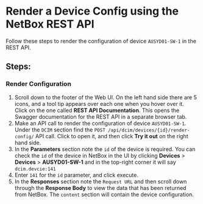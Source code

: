 # Render a Device Config using the NetBox REST API

Follow these steps to render the configuration of device `AUSYD01-SW-1` in the REST API. 

## Steps:

### Render Configuration
1. Scroll down to the footer of the Web UI. On the left hand side there are 5 icons, and a tool tip appears over each one when you hover over it. Click on the one called **REST API Documentation**. This opens the Swagger documentation for the REST API in a separate browser tab.  
2. Make an API call to render the configuration of device `AUSYD01-SW-1`. Under the `DCIM` section find the `POST /api/dcim/devices/{id}/render-config/` API call. Click to open it, and then click **Try it out** on the right hand side.
3. In the **Parameters** section note the `id` of the device is required. You can check the `id` of the device in NetBox in the UI by clicking **Devices** > **Devices** > **AUSYD01-SW-1** and in the top-right corner it will say `dcim.devcie:141`
4. Enter `141` for the `id` parameter, and click execute. 
5. In the **Responses** section note the `Request URL` and then scroll down through the **Response Body** to view the data that has been returned from NetBox. The `content` section will contain the device configuration. 
